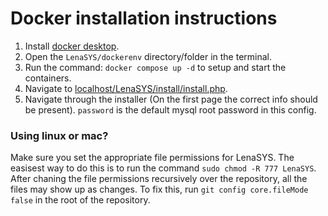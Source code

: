 # Docker installation instructions

1. Install [docker desktop](https://www.docker.com/products/docker-desktop/).
2. Open the `LenaSYS/dockerenv` directory/folder in the terminal.
3. Run the command: `docker compose up -d` to setup and start the containers.
4. Navigate to [localhost/LenaSYS/install/install.php](http://localhost/LenaSYS/install/install.php).
5. Navigate through the installer (On the first page the correct info should be present). `password` is the default mysql root password in this config.

### Using linux or mac?
Make sure you set the appropriate file permissions for LenaSYS. The easisest way to do this is to run the command `sudo chmod -R 777 LenaSYS`.
After chaning the file permissions recursively over the repository, all the files may show up as changes. To fix this, run `git config core.fileMode false` in the root of the repository.
